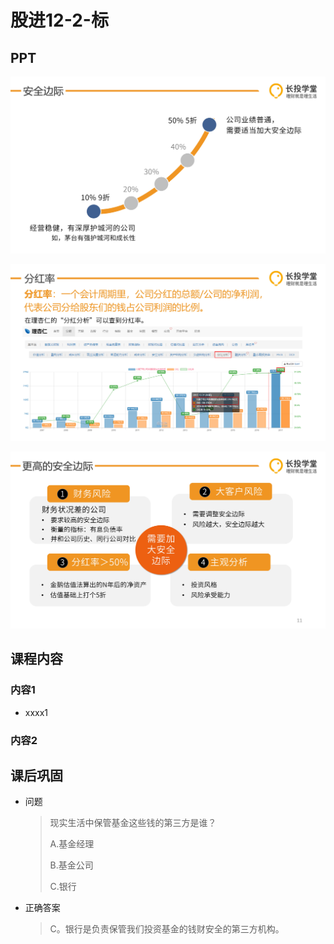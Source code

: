 # 股进12-2-标

## PPT

![课程ppt](assets/12-2-1.jpg)

![课程ppt](assets/12-2-2.jpg)

![课程ppt](assets/12-2-3.jpg)

## 课程内容

### 内容1

- xxxx1

  > 

### 内容2

## 课后巩固

- 问题

  > 现实生活中保管基金这些钱的第三方是谁？
  >
  > A.基金经理
  >
  > B.基金公司
  >
  > C.银行

- 正确答案

  > C。银行是负责保管我们投资基金的钱财安全的第三方机构。